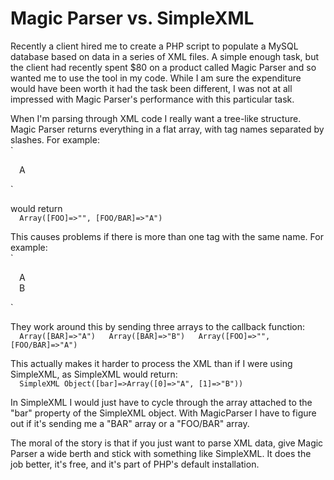 # Magic Parser vs. SimpleXML


Recently a client hired me to create a PHP script to populate a MySQL database
based on data in a series of XML files. A simple enough task, but the client
had recently spent $80 on a product called Magic Parser and so wanted me to
use the tool in my code. While I am sure the expenditure would have been worth
it had the task been different, I was not at all impressed with Magic Parser's
performance with this particular task.

When I'm parsing through XML code I really want a tree-like structure. Magic
Parser returns everything in a flat array, with tag names separated by
slashes. For example:  
`  
  
 A  
  
`

would return  
`  
Array([FOO]=>"", [FOO/BAR]=>"A")  
`

This causes problems if there is more than one tag with the same name. For
example:  
`  
  
 A  
 B  
  
`

They work around this by sending three arrays to the callback function:  
`  
Array([BAR]=>"A")  
Array([BAR]=>"B")  
Array([FOO]=>"", [FOO/BAR]=>"A")  
`

This actually makes it harder to process the XML than if I were using
SimpleXML, as SimpleXML would return:  
`  
SimpleXML Object([bar]=>Array([0]=>"A", [1]=>"B"))  
`

In SimpleXML I would just have to cycle through the array attached to the
"bar" property of the SimpleXML object. With MagicParser I have to figure out
if it's sending me a "BAR" array or a "FOO/BAR" array.

The moral of the story is that if you just want to parse XML data, give Magic
Parser a wide berth and stick with something like SimpleXML. It does the job
better, it's free, and it's part of PHP's default installation.

